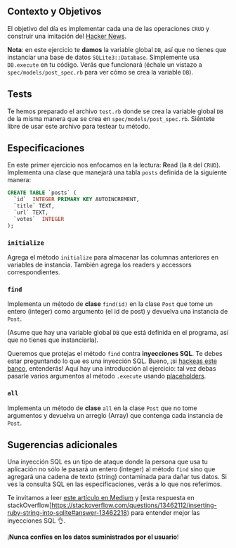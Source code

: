 ## Contexto y Objetivos

El objetivo del día es implementar cada una de las operaciones `CRUD` y construir una imitación del [Hacker News](https://news.ycombinator.com).

**Nota**: en este ejercicio te **damos** la variable global `DB`, así que no tienes que instanciar una base de datos  `SQLite3::Database`. Simplemente usa `DB.execute` en tu código. Verás que funcionará (échale un vistazo a `spec/models/post_spec.rb` para ver cómo se crea la variable `DB`).

## Tests
Te hemos preparado el archivo `test.rb` donde se crea la variable global `DB` de la misma manera que se crea en  `spec/models/post_spec.rb`. Siéntete libre de usar este archivo para testear tu método.

## Especificaciones

En este primer ejercicio nos enfocamos en la lectura: **R**ead (la `R` del `CRUD`). Implementa una clase que manejará una tabla `posts` definida de la siguiente manera:

```sql
CREATE TABLE `posts` (
  `id`  INTEGER PRIMARY KEY AUTOINCREMENT,
  `title` TEXT,
  `url` TEXT,
  `votes`  INTEGER
);
```

### `initialize`

Agrega el método `initialize` para almacenar las columnas anteriores en variables de instancia. También agrega los readers y accessors correspondientes.

### `find`

Implementa un método de **clase** `find(id)` en la clase `Post` que tome un entero (integer) como argumento (el id de post) y devuelva una instancia de `Post`.

(Asume que hay una variable global `DB` que está definida en el programa, así que no tienes que instanciarla).

Queremos que protejas el método `find` contra **inyecciones SQL**. Te debes estar preguntando lo que es una inyección SQL. Bueno, ¡si [hackeas este banco](https://www.hacksplaining.com/exercises/sql-injection#/start), entenderás!
Aquí hay una introducción al ejercicio: tal vez debas pasarle varios argumentos al método  `.execute` usando [placeholders](http://ruby.bastardsbook.com/chapters/sql/#placeholders-sqlite-gem).

### `all`

Implementa un método de **clase** `all` en la clase  `Post` que no tome argumentos y devuelva un arreglo (Array) que contenga cada instancia de `Post`.

## Sugerencias adicionales

Una inyección SQL es un tipo de ataque donde la persona que usa tu aplicación no sólo le pasará un entero (integer) al método `find` sino que agregará una cadena de texto (string) contaminada para dañar tus datos. Si ves la consulta SQL en las especificaciones, verás a lo que nos referimos.

Te invitamos a leer [este artículo en Medium](https://medium.com/@yelstin.fernandes/how-to-add-items-to-a-database-table-using-ruby-sqlite3-74dcd8f931f9) y [esta respuesta en stackOverflow]https://stackoverflow.com/questions/13462112/inserting-ruby-string-into-sqlite#answer-13462218) para entender mejor las inyecciones SQL 👌.

¡**Nunca confíes en los datos suministrados por el usuario**!

